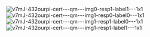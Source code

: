 ![v7mJ-432ourpi-cert---qm---img0-resp1-label1---1x1](https://user-images.githubusercontent.com/8133349/189541226-cb571b95-47d5-4c3f-bb68-615d1185845b.png)
![v7mJ-432ourpi-cert---qm---img1-resp0-label0---1x1](https://user-images.githubusercontent.com/8133349/189541227-2badee90-5409-4ecb-84f6-38982b22cc72.png)
![v7mJ-432ourpi-cert---qm---img1-resp1-label0---1x1](https://user-images.githubusercontent.com/8133349/189541228-7a97ffd8-66ce-4063-9543-694ab7df22ca.png)
![v7mJ-432ourpi-cert---qm---img1-resp1-label1---1x1](https://user-images.githubusercontent.com/8133349/189541229-9495ec50-8baf-4174-a6be-7034c2e37cf0.png)
